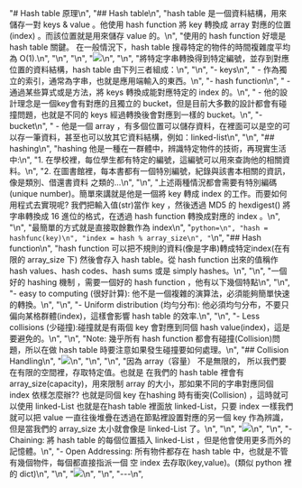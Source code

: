  "# Hash table 原理\n",
    "## Hash table\n",
    "hash table 是一個資料結構，用來儲存一對 keys & value 。他使用 hash function 將 key 轉換成 array 對應的位置(index) 。而該位置就是用來儲存 value 的。\n",
    "使用的 hash function 好壞是 hash table 關鍵。 在一般情況下，hash table 搜尋特定的物件的時間複雜度平均為 O(1).\n",
    "\n",
    "\n",
    "![](https://upload.wikimedia.org/wikipedia/commons/thumb/7/7d/Hash_table_3_1_1_0_1_0_0_SP.svg/473px-Hash_table_3_1_1_0_1_0_0_SP.svg.png)\n",
    "\n",
    "將特定字串轉換得到特定編號，並存到對應位置的資料結構，hash table 由下列三者組成：\n",
    "\n",
    "- keys\n",
    "  - 作為獨立的索引，通常為字串，也就是應用端輸入的東西。\n",
    "- hash function\n",
    "  - 通過某些算式或是方法，將 keys 轉換成能對應特定的 index 的。\n",
    "  - 他的設計理念是一個key會有對應的且獨立的 bucket，但是目前大多數的設計都會有碰撞問題，也就是不同的 keys 經過轉換後會對應到一樣的 bucket。\n",
    "- bucket\n",
    "  - 他是一個 array ，有多個位置可以儲存資料，在裡面可以是空的可以存一筆資料，甚至也可以放其它資料結構，例如：linked-list\n",
    "\n",
    "## hashing\n",
    "hashing 他是一種在一群體中，辨識特定物件的技術，再現實生活中:\n",
    "1. 在學校裡，每位學生都有特定的編號，這編號可以用來查詢他的相關資料。\n",
    "2. 在圖書館裡，每本書都有一個特別編號，紀錄與該書本相關的資訊，像是類別、借還書資料 之類的...\n",
    "\n",
    "上述兩種情況都會需要有特別編碼(unique number)。簡單來講就是他是一個將 key 轉成 index 的工作。而要如何用程式去實現呢? 我們把輸入值(str)當作 key ，然後透過 MD5 的 hexdigest() 將字串轉換成 16 進位的格式，在透過 hash function 轉換成對應的 index 。\n",
    "\n",
    "最簡單的方式就是直接取餘數作為 index\n",
    "```python=\n",
    "hash = hashfunc(key)\n",
    "index = hash % array_size\n",
    "```\n",
    "## Hash function\n",
    "hash function 可以把不規則的資料(像是字串)轉成特定index(在有限的 array_size 下) 然後會存入 hash table。從 hash function 出來的值稱作 hash values、hash codes、hash sums 或是 simply hashes。\n",
    "\n",
    "一個好的 hashing 機制 ，需要一個好的 hash function ，他有以下幾個特點\n",
    "\n",
    "- easy to computing (很好計算): 他不是一個複雜的演算法，必須能夠簡單快速的轉換。\n",
    "\n",
    "- Uniform distribution (均勻分布): 他必須均勻分布，不要只偏向某格群體(index)，這樣會影響 hash table 的效率.\n",
    "\n",
    "- Less collisions (少碰撞):碰撞就是有兩個 key 會對應到同個 hash value(index)，這是要避免的。\n",
    "\n",
    "Note: 幾乎所有 hash function 都會有碰撞(Collision)問題，所以在做 hash table 時要注意如果發生碰撞要如何處理。\n",
    "## Collision Handling\n",
    "![](https://he-s3.s3.amazonaws.com/media/uploads/2cabd32.jpg)\n",
    "\n",
    "\n",
    "因為 array（容量） 不是無限的， 所以我們要在有限的空間裡，存取特定值。也就是 在我們的 hash table 裡會有 array_size(capacity)，用來限制 array 的大小，那如果不同的字串對應同個 index 依樣怎麼辦?? 也就是同個 key 在hashing 時有衝突(Collision) ，這時就可以使用 linked-List 也就是在hash table 裡面放 linked-List，只要 index 一樣我們就可以把 value 一直往後堆疊在透過在節點裡設置對應的另一個 key 作為辨識，但是當我們的 array_size 太小就會像是 linked-List 了。\n",
    "\n",
    "![](https://he-s3.s3.amazonaws.com/media/uploads/0e2c706.png)\n",
    "\n",
    "- Chaining: 將 hash table 的每個位置插入 linked-List ，但是他會使用更多而外的記憶體。\n",
    "- Open Addressing: 所有物件都存在 hash table 中，也就是不管有幾個物件，每個都直接指派一個 空 index 去存取(key,value)。(類似 python 裡的 dict)\n",
    "\n",
    "![](https://upload.wikimedia.org/wikipedia/commons/thumb/9/90/HASHTB12.svg/543px-HASHTB12.svg.png)\n",
    "\n",
    "---\n",
